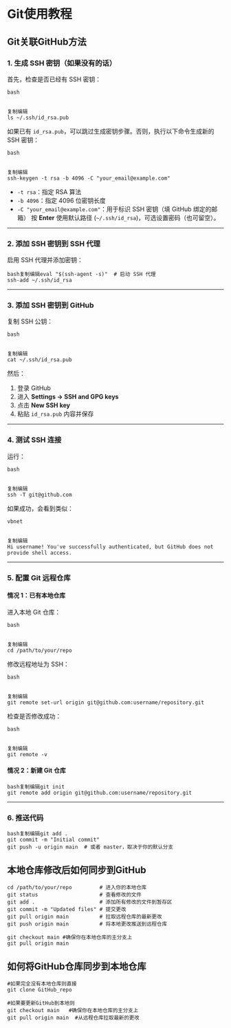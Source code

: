 # Git使用教程

## Git关联GitHub方法

### **1. 生成 SSH 密钥（如果没有的话）**

首先，检查是否已经有 SSH 密钥：

```
bash


复制编辑
ls ~/.ssh/id_rsa.pub
```

如果已有 `id_rsa.pub`，可以跳过生成密钥步骤。否则，执行以下命令生成新的 SSH 密钥：

```
bash


复制编辑
ssh-keygen -t rsa -b 4096 -C "your_email@example.com"
```

- `-t rsa`：指定 RSA 算法
- `-b 4096`：指定 4096 位密钥长度
- `-C "your_email@example.com"`：用于标识 SSH 密钥（填 GitHub 绑定的邮箱）
  按 **Enter** 使用默认路径 (`~/.ssh/id_rsa`)，可选设置密码（也可留空）。

------

### **2. 添加 SSH 密钥到 SSH 代理**

启用 SSH 代理并添加密钥：

```
bash复制编辑eval "$(ssh-agent -s)"  # 启动 SSH 代理
ssh-add ~/.ssh/id_rsa
```

------

### **3. 添加 SSH 密钥到 GitHub**

复制 SSH 公钥：

```
bash


复制编辑
cat ~/.ssh/id_rsa.pub
```

然后：

1. 登录 GitHub
2. 进入 **Settings → SSH and GPG keys**
3. 点击 **New SSH key**
4. 粘贴 `id_rsa.pub` 内容并保存

------

### **4. 测试 SSH 连接**

运行：

```
bash


复制编辑
ssh -T git@github.com
```

如果成功，会看到类似：

```
vbnet


复制编辑
Hi username! You've successfully authenticated, but GitHub does not provide shell access.
```

------

### **5. 配置 Git 远程仓库**

#### **情况 1：已有本地仓库**

进入本地 Git 仓库：

```
bash


复制编辑
cd /path/to/your/repo
```

修改远程地址为 SSH：

```
bash


复制编辑
git remote set-url origin git@github.com:username/repository.git
```

检查是否修改成功：

```
bash


复制编辑
git remote -v
```

#### **情况 2：新建 Git 仓库**

```
bash复制编辑git init
git remote add origin git@github.com:username/repository.git
```

------

### **6. 推送代码**

```
bash复制编辑git add .
git commit -m "Initial commit"
git push -u origin main  # 或者 master，取决于你的默认分支
```



## 本地仓库修改后如何同步到GitHub

```
cd /path/to/your/repo         # 进入你的本地仓库
git status                    # 查看修改的文件
git add .                     # 添加所有修改的文件到暂存区
git commit -m "Updated files" # 提交更改
git pull origin main          # 拉取远程仓库的最新更改
git push origin main          # 将本地更改推送到远程仓库

git checkout main #确保你在本地仓库的主分支上
git pull origin main
```

## 如何将GitHub仓库同步到本地仓库

```
#如果完全没有本地仓库则直接
git clone GitHub_repo

#如果要更新GitHub到本地则
git checkout main   #确保你在本地仓库的主分支上
git pull origin main  #从远程仓库拉取最新的更改
```
